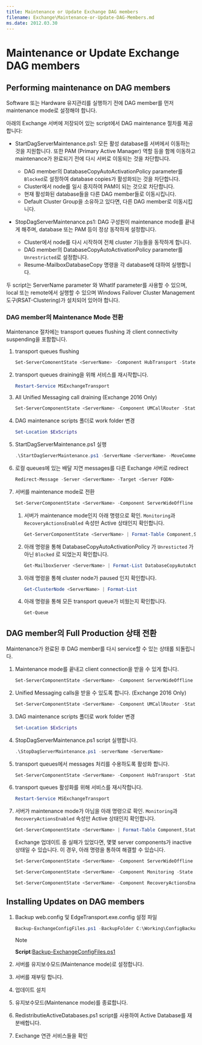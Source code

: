 ```yaml
---
title: Maintenance or Update Exchange DAG members
filename: Exchange\Maintenance-or-Update-DAG-Members.md
ms.date: 2012.03.30
---
```


# Maintenance or Update Exchange DAG members

## Performing maintenance on DAG members

Software 또는 Hardware 유지관리를 실행하기 전에 DAG member를 먼저 maintenance mode로 설정해야 합니다.

아래의 Exchange 서버에 저장되어 있는 script에서 DAG maintenance 절차를 제공합니다:

- StartDagServerMaintenance.ps1: 모든 활성 database를 서버에서 이동하는 것을 지원합니다. 또한 PAM (Primary Active Manager) 역할 등을 함께 이동하고 maintenance가 완료되기 전에 다시 서버로 이동되는 것을 차단합니다.

    - DAG member의 DatabaseCopyAutoActivationPolicy parameter를 `Blocked`로 설정하여 database copies가 활성화되는 것을 차단합니다.
    - Cluster에서 node를 일시 중지하여 PAM이 되는 것으로 차단합니다.
    - 현재 활성화된 database들을 다른 DAG member들로 이동시킵니다.
    - Default Cluster Group을 소유하고 있다면, 다른 DAG member로 이동시킵니다.

- StopDagServerMaintenance.ps1: DAG 구성원이 maintenance mode를 끝내게 해주며, database 또는 PAM 등이 정상 동작하게 설정합니다.

    - Cluster에서 node를 다시 시작하여 전체 cluster 기능들을 동작하게 합니다.
    - DAG member의 DatabaseCopyAutoActivationPolicy parameter를 `Unrestricted`로 설정합니다.
    - Resume-MailboxDatabaseCopy 명령을 각 database에 대하여 실행합니다.


두 script는 ServerName parameter 와 WhatIf parameter를 사용할 수 있으며, local 또는 remote에서 실행할 수 있으며 Windows Failover Cluster Management 도구(RSAT-Clustering)가 설치되어 있어야 합니다.

### DAG member의 Maintenance Mode 전환

Maintenance 절차에는 transport queues flushing 과 client connectivity suspending을 포함합니다.

1. transport queues flushing

    ```powershell
    Set-ServerComonentState <ServerName> -Component HubTransport -State Draining -Requester Maintenance
    ```

1. transport queues draining을 위해 서비스를 재시작합니다.

    ```powershell
    Restart-Service MSExchangeTransport
    ```

1. All Unified Messaging call draining (Exchange 2016 Only)

    ```powershell
    Set-ServerComponentState <ServerName> -Component UMCallRouter -State Draining -Requester Maintenance
    ```

1. DAG maintenance scripts 폴더로 work folder 변경

    ```powershell
    Set-Location $ExScripts
    ```

1. StartDagServerMaintenance.ps1 실행

    ```powershell
    .\StartDagServerMaintenance.ps1 -ServerName <ServerName> -MoveComment Maintenance -PauseClusterNode
    ```

1. 로컬 queues에 있는 배달 지연 messages를 다른 Exchange 서버로 redirect

    ```powershell
    Redirect-Message -Server <ServerName> -Target <Server FQDN>
    ```

1. 서버를 maintenance mode로 전환

    ```powershell
    Set-ServerComponentState <ServerName> -Component ServerWideOffline -State Inactive -Requester Maintenance
    ```

    1. 서버가 maintenance mode인지 아래 명령으로 확인. `Monitoring`과 `RecoveryActionsEnabled` 속성만 Active 상태인지 확인합니다.

        ```powershell
        Get-ServerComponentState <ServerName> | Format-Table Component,State -Autosize
        ```

    1. 아래 명령을 통해 DatabaseCopyAutoActivationPolicy 가 `Unresticted` 가 아닌 `Blocked` 로 되었는지 확인합니다.

        ```powershell
        Get-MailboxServer <ServerName> | Format-List DatabaseCopyAutoActivationPolicy
        ```

    1. 아래 명령을 통해 cluster node가 paused 인지 확인합니다.

        ```powershell
        Get-ClusterNode <ServerName> | Format-List
        ```

    1. 아래 명령을 통해 모든 transport queue가 비웠는지 확인합니다.

        ```powershell
        Get-Queue
        ```

## DAG member의 Full Production 상태 전환

Maintenance가 완료된 후 DAG member를 다시 service할 수 있는 상태롤 되돌립니다.

1. Maintenance mode를 끝내고 client connection을 받을 수 있게 합니다.

    ```powershell
    Set-ServerComponentState <ServerName> -Component ServerWideOffline -State Active -Requester Maintenance
    ```

1. Unified Messaging calls을 받을 수 있도록 합니다. (Exchange 2016 Only)

    ```powershell
    Set-ServerComponentState <ServerName> -Component UMCallRouter -State Active -Requester Maintenance
    ```

1. DAG maintenance scripts 폴더로 work folder 변경

    ```powershell
    Set-Location $ExScripts
    ```

1. StopDagServerMaintenance.ps1 script 실행합니다.

    ```powershell
    .\StopDagServerMaintenance.ps1 -serverName <ServerName>
    ```

1. transport queues에서 messages 처리를 수용하도록 활성화 합니다.

    ```powershell
    Set-ServerComponentState <ServerName> -Component HubTransport -State Active -Requester Maintenance
    ```

1. transport queues 활성화를 위해 서비스를 재시작합니다.

    ```powershell
    Restart-Service MSExchangeTransport
    ```

1. 서버가 maintenance mode가 아님을 아래 명령으로 확인. `Monitoring`과 `RecoveryActionsEnabled` 속성만 Active 상태인지 확인합니다.

    ```powershell
    Get-ServerComponentState <ServerName> | Format-Table Component,State -Autosize
    ```

    Exchange 업데이트 중 실패가 있었다면, 몇몇 server components가 inactive 상태일 수 있습니다. 이 경우, 아래 명령을 통하여 해결할 수 있습니다.

    ```powershell
    Set-ServerComponentState <ServerName> -Component ServerWideOffline -State Active -Requester Functional

    Set-ServerComponentState <ServerName> -Component Monitoring -State Active -Requester Functional

    Set-ServerComponentState <ServerName> -Component RecoveryActionsEnabled -State Active -Requester Functional
    ```


## Installing Updates on DAG members

1. Backup web.config 및 EdgeTransport.exe.config 설정 파일

    ```powershell
    Backup-ExchangeConfigFiles.ps1 -BackupFolder C:\Working\ConfigBackup
    ```

    > [!NOTE]
    > **Script**:[Backup-ExchangeConfigFiles.ps1](/Tech/Exchange/Backup-ExchangeConfigFiles.ps1)  

1. 서버를 유지보수모드(Maintenance mode)로 설정합니다.

1. 서버를 재부팅 합니다.

1. 업데이트 설치

1. 유지보수모드(Maintenance mode)를 종료합니다.

1. RedistributieActiveDatabases.ps1 script를 사용하여 Active Database를 재 분배합니다.

1. Exchange 연관 서비스들을 확인


